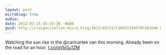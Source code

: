 ```yaml
---
layout: post
microblog: true
audio: 
date: 2012-03-15 05:25:30 -0600
guid: http://craigmcclellan.micro.blog/2012/03/15/t180253385797283840.html
---
```

Watching the sun rise in the @carlcartee van this morning. Already been on the road for an hour.  [t.co/qVbGu1ZM](http://t.co/qVbGu1ZM)
